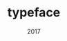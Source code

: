 ---
link: 'https://sm-ll.bandcamp.com/album/default-0009-03'
title: typeface
artist: typeface
format: default
cat_prefix: def
number: 0009-03
edition: digital
limited: unlimited
date: "2017"
---